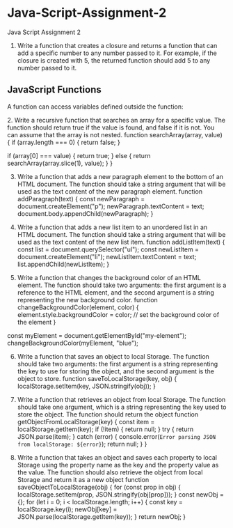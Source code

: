 # Java-Script-Assignment-2
Java Script Assignment 2
1.	Write a function that creates a closure and returns a function that can add a specific number to any number passed to it. For example, if the closure is created with 5, the returned function should add 5 to any number passed to it.

<!DOCTYPE html>
<html>
<body>

<h2>JavaScript Functions</h2>
<p>A function can access variables defined outside the function:</p>

<p id="demo"></p>

<script>
var a = 5;
myFunction();

function myFunction() 
{
 var num = prompt("Enter new number");
 var n = (num + a).Number();
  document.getElementById("demo").innerHTML = n;
} 
</script>

</body>
</html>
2.	Write a recursive function that searches an array for a specific value. The function should return true if the value is found, and false if it is not. You can assume that the array is not nested.
function searchArray(array, value) {
  if (array.length === 0) {
    return false;
  }
  
  if (array[0] === value) {
    return true;
  } else {
    return searchArray(array.slice(1), value);
  }
}

3.	Write a function that adds a new paragraph element to the bottom of an HTML document. The function should take a string argument that will be used as the text content of the new paragraph element.
function addParagraph(text)
 {
  const newParagraph = document.createElement("p"); 
  newParagraph.textContent = text; 
  document.body.appendChild(newParagraph); 
}

4.	Write a function that adds a new list item to an unordered list in an HTML document. The function should take a string argument that will be used as the text content of the new list item.
function addListItem(text) 
{
  const list = document.querySelector("ul"); 
  const newListItem = document.createElement("li"); 
  newListItem.textContent = text; 
  list.appendChild(newListItem); 
}

5.	Write a function that changes the background color of an HTML element. The function should take two arguments: the first argument is a reference to the HTML element, and the second argument is a string representing the new background color.
function changeBackgroundColor(element, color)
 {
  element.style.backgroundColor = color; // set the background color of the element
}

const myElement = document.getElementById("my-element");
changeBackgroundColor(myElement, "blue"); 

6.	Write a function that saves an object to local Storage. The function should take two arguments: the first argument is a string representing the key to use for storing the object, and the second argument is the object to store.
function saveToLocalStorage(key, obj) {
  localStorage.setItem(key, JSON.stringify(obj)); 
}

7.	Write a function that retrieves an object from local Storage. The function should take one argument, which is a string representing the key used to store the object. The function should return the object
function getObjectFromLocalStorage(key) {
  const item = localStorage.getItem(key);
  if (!item) {
    return null;
  }
  try {
    return JSON.parse(item);
  } catch (error) {
    console.error(`Error parsing JSON from localStorage: ${error}`);
    return null;
  }
}
8.	Write a function that takes an object and saves each property to local Storage using the property name as the key and the property value as the value. The function should also retrieve the object from local Storage and return it as a new object
function saveObjectToLocalStorage(obj) {
  for (const prop in obj) {
    localStorage.setItem(prop, JSON.stringify(obj[prop]));
  }
  const newObj = {};
  for (let i = 0; i < localStorage.length; i++) {
    const key = localStorage.key(i);
    newObj[key] = JSON.parse(localStorage.getItem(key));
  }
  return newObj;
}

